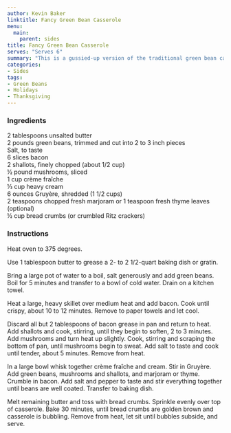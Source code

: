 ```yaml
---
author: Kevin Baker
linktitle: Fancy Green Bean Casserole
menu:
  main:
    parent: sides
title: Fancy Green Bean Casserole
serves: "Serves 6"
summary: "This is a gussied-up version of the traditional green bean casserole: fresh green beans, crème fraîche and sauteed mushrooms instead of canned cream of mushroom soup, bacon and Gruyere for added savoriness, and buttered breadcrumbs instead of canned French fried onions."
categories:
- Sides
tags:
- Green Beans
- Holidays
- Thanksgiving
---
```

### Ingredients

<div class="ingredient-list">

2 tablespoons unsalted butter  
2 pounds green beans, trimmed and cut into 2 to 3 inch pieces  
Salt, to taste  
6 slices bacon  
2 shallots, finely chopped (about 1/2 cup)  
½ pound mushrooms, sliced  
1 cup crème fraîche  
⅓ cup heavy cream  
6 ounces Gruyère, shredded (1 1/2 cups)  
2 teaspoons chopped fresh marjoram or 1 teaspoon fresh thyme leaves (optional)  
½ cup bread crumbs (or crumbled Ritz crackers)  

</div>

### Instructions
Heat oven to 375 degrees. 

Use 1 tablespoon butter to grease a 2- to 2 1/2-quart baking dish or gratin.

Bring a large pot of water to a boil, salt generously and add green beans. Boil for 5 minutes and transfer to a bowl of cold water. Drain on a kitchen towel.

Heat a large, heavy skillet over medium heat and add bacon. Cook until crispy, about 10 to 12 minutes. Remove to paper towels and let cool.

Discard all but 2 tablespoons of bacon grease in pan and return to heat. Add shallots and cook, stirring, until they begin to soften, 2 to 3 minutes. Add mushrooms and turn heat up slightly. Cook, stirring and scraping the bottom of pan, until mushrooms begin to sweat. Add salt to taste and cook until tender, about 5 minutes. Remove from heat.

In a large bowl whisk together crème fraîche and cream. Stir in Gruyère. Add green beans, mushrooms and shallots, and marjoram or thyme. Crumble in bacon. Add salt and pepper to taste and stir everything together until beans are well coated. Transfer to baking dish.

Melt remaining butter and toss with bread crumbs. Sprinkle evenly over top of casserole. Bake 30 minutes, until bread crumbs are golden brown and casserole is bubbling. Remove from heat, let sit until bubbles subside, and serve.